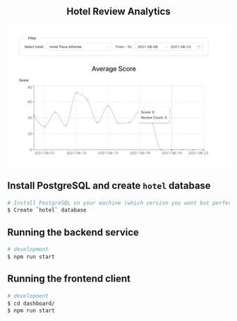 <div align="center">
  <h2>Hotel Review Analytics</h2>
  <a href="http://nestjs.com/" target="blank"><img src="../Screenshot.png" alt="Screenshot" /></a>
</div>

## Install PostgreSQL and create `hotel` database

```bash
# Install PostgreSQL on your machine (which version you want but perfer latest version (v13 currently)
$ Create `hotel` database
```

## Running the backend service

```bash
# development
$ npm run start
```
## Running the frontend client

```bash
# development
$ cd dashboard/
$ npm run start
```
